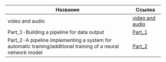 |Название|Ссылка|
|--------|------|
|video and audio|[video and audio](https://github.com/WonMin13/Lab-2-2024/tree/main/solution/video%20and%20audio)|
|Part_1-Building a pipeline for data output|[Part_1](https://github.com/WonMin13/Lab-2-2024/tree/main/solution/Part_1)|
|Part_2-A pipeline implementing a system for automatic training/additional training of a neural network model|[Part_2](https://github.com/WonMin13/Lab-2-2024/tree/main/solution/Part_2)|
